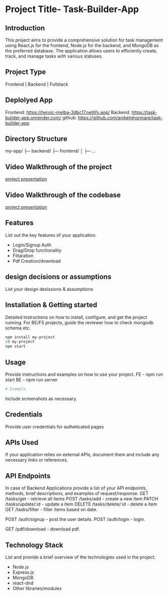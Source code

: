 # Project Title- Task-Builder-App

## Introduction
This project aims to provide a comprehensive solution for task management using React.js for the frontend, Node.js for the backend, and MongoDB as the preferred database. The application allows users to efficiently create, track, and manage tasks with various statuses.

## Project Type
Frontend | Backend | Fullstack

## Deplolyed App
Frontend: https://heroic-melba-3dbc17.netlify.app/
Backend: https://task-builder-app.onrender.com/
github: https://github.com/aniketghormare/task-builder-app

## Directory Structure
my-app/
├─ backend/
├─ frontend/
│  ├─ ...

## Video Walkthrough of the project
[project presentation](https://drive.google.com/file/d/1Nr02_zo7O7gU37guSGlcKBr_1rn78eZe/view?usp=drive_link)

## Video Walkthrough of the codebase
[project presentation](https://drive.google.com/file/d/1YNAzJqIObQBFLpOO3f64xwmiPTdKOKYY/view?usp=drive_link)

## Features
List out the key features of your application.

- Login/Signup Auth
- Drag/Drop functionality
- Filtaration
- Pdf Creation/download

## design decisions or assumptions
List your design desissions & assumptions

## Installation & Getting started
Detailed instructions on how to install, configure, and get the project running. For BE/FS projects, guide the reviewer how to check mongodb schema etc.

```bash
npm install my-project
cd my-project
npm start
```

## Usage
Provide instructions and examples on how to use your project.
FE -  npm run start
BE -  npm run server

```bash
# Example
```

Include screenshots as necessary.
[](https://drive.google.com/file/d/1teLJtI7mxHcJfXGLxVi3-4Uwv-vWSf8P/view?usp=sharing)

[](https://drive.google.com/file/d/1f2E4zPmuTwkS8ucTvJeOhBSahcwp2FAZ/view?usp=sharing)

[](https://drive.google.com/file/d/1dzH2LyeNDqyw0b7cAu2tzN0u8eegbOkt/view?usp=sharing)
## Credentials
Provide user credentials for autheticated pages

## APIs Used
If your application relies on external APIs, document them and include any necessary links or references.

## API Endpoints
In case of Backend Applications provide a list of your API endpoints, methods, brief descriptions, and examples of request/response.
GET /tasks/get - retrieve all items
POST /tasks/add - create a new item
PATCH /tasks/update/:id - update a item
DELETE /tasks/delete/:id - delete a item
GET /tasks/filter - filter items based on date.

POST /auth/signup - post the user details.
POST /auth/login - login.

GET /pdf/download - download pdf.


## Technology Stack
List and provide a brief overview of the technologies used in the project.

- Node.js
- Express.js
- MongoDB
- react-dnd
- Other libraries/modules
